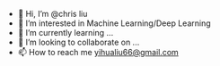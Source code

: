 - 👋 Hi, I’m @chris liu
- 👀 I’m interested in Machine Learning/Deep Learning 
- 🌱 I’m currently learning ...
- 💞️ I’m looking to collaborate on ...
- 📫 How to reach me yihualiu66@gmail.com

<!---
yh1215/yh1215 is a ✨ special ✨ repository because its `README.md` (this file) appears on your GitHub profile.
You can click the Preview link to take a look at your changes.
--->
